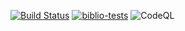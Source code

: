 [![Build Status](https://travis-ci.org/ugent-library/biblio-tests.svg?branch=master)](https://travis-ci.org/ugent-library/biblio-tests)
[![biblio-tests](https://img.shields.io/endpoint?url=https://dashboard.cypress.io/badge/simple/or6diq/master&style=flat&logo=cypress)](https://dashboard.cypress.io/projects/or6diq/runs)
![CodeQL](https://github.com/ugent-library/biblio-tests/workflows/CodeQL/badge.svg)
